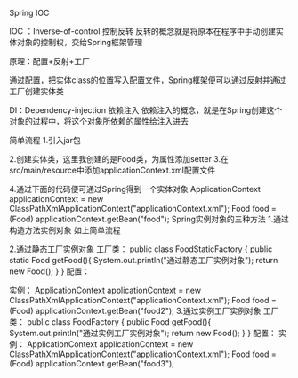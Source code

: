 
Spring IOC

IOC ：Inverse-of-control  控制反转
反转的概念就是将原本在程序中手动创建实体对象的控制权，交给Spring框架管理

原理：配置+反射+工厂

通过配置，把实体class的位置写入配置文件，Spring框架便可以通过反射并通过工厂创建实体类

DI：Dependency-injection  依赖注入
依赖注入的概念，就是在Spring创建这个对象的过程中，将这个对象所依赖的属性给注入进去

简单流程
1.引入jar包


2.创建实体类，这里我创建的是Food类，为属性添加setter
3.在src/main/resource中添加applicationContext.xml配置文件


4.通过下面的代码便可通过Spring得到一个实体对象
ApplicationContext applicationContext = new ClassPathXmlApplicationContext("applicationContext.xml");
Food food = (Food) applicationContext.getBean("food");
Spring实例对象的三种方法
1.通过构造方法实例对象
如上简单流程

2.通过静态工厂实例对象
工厂类：
public class FoodStaticFactory {
    public static Food getFood(){
        System.out.println("通过静态工厂实例对象");
        return new Food();
    }
}
配置：
<!-- 通过静态工厂实例对象 -->
<bean id="food2" class="spring.ioc.FoodStaticFactory" factory-method="getFood"/>
实例：
ApplicationContext applicationContext = new ClassPathXmlApplicationContext("applicationContext.xml");
Food food = (Food) applicationContext.getBean("food2");
3.通过实例工厂实例对象
工厂类：
public class FoodFactory {
    public Food getFood(){
        System.out.println("通过实例工厂实例对象");
        return new Food();
    }
}
配置：
<bean id="foodFactory" class="spring.ioc.FoodFactory"/>
<bean id="food3" factory-bean="foodFactory" factory-method="getFood"/>
实例：
ApplicationContext applicationContext = new ClassPathXmlApplicationContext("applicationContext.xml");
Food food = (Food) applicationContext.getBean("food3");
